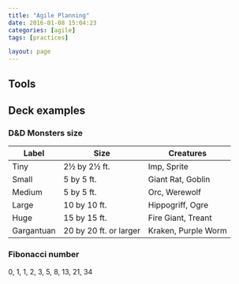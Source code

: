 ```yaml
---
title: "Agile Planning"
date: 2016-01-08 15:04:23
categories: [agile]
tags: [practices]

layout: page
---
```


## Tools


## Deck examples

### D&D Monsters size

| Label      | Size                   | Creatures           |
|------------|------------------------|---------------------|
| Tiny	     |  2½ by 2½ ft.          | Imp, Sprite         |
| Small	     |  5 by 5 ft.            | Giant Rat, Goblin   |
| Medium     |  5 by 5 ft.            | Orc, Werewolf       |
| Large	     | 10 by 10 ft.           | Hippogriff, Ogre    |
| Huge       | 15 by 15 ft.           | Fire Giant, Treant  |
| Gargantuan | 20 by 20 ft. or larger | Kraken, Purple Worm |

### Fibonacci number

0, 1, 1, 2, 3, 5, 8, 13, 21, 34